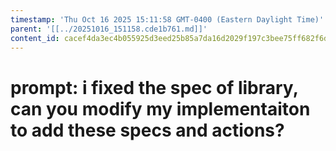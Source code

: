 ```yaml
---
timestamp: 'Thu Oct 16 2025 15:11:58 GMT-0400 (Eastern Daylight Time)'
parent: '[[../20251016_151158.cde1b761.md]]'
content_id: cacef4da3ec4b055925d3eed25b85a7da16d2029f197c3bee75ff682f6d47bcc
---
```


# prompt: i fixed the spec of library, can you modify my implementaiton to add these specs and actions?
